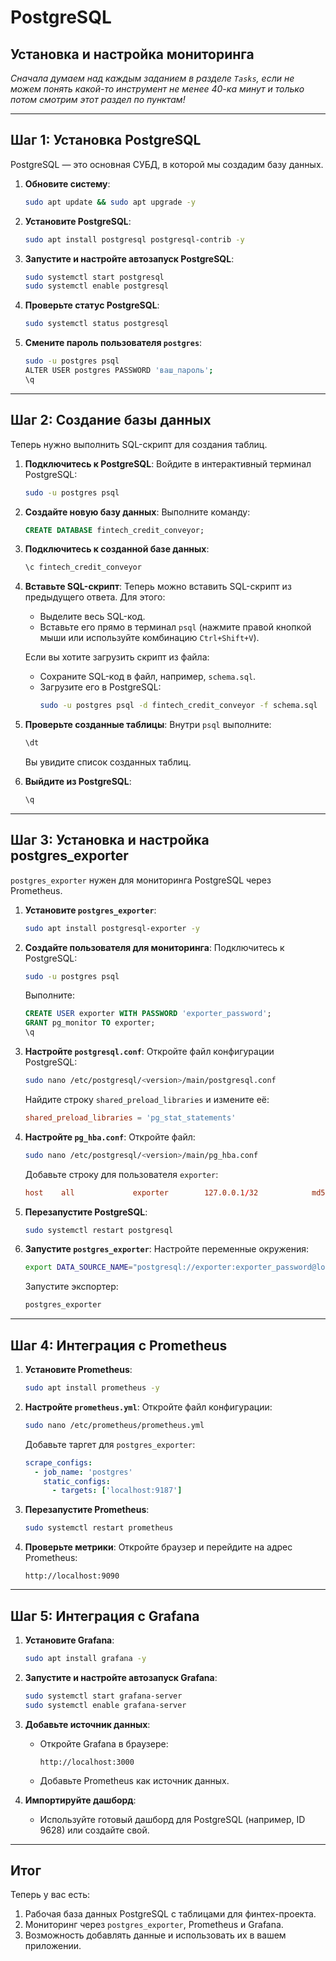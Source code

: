 # PostgreSQL

## Установка и настройка мониторинга

_Сначала думаем над каждым заданием в разделе `Tasks`, если не можем понять какой-то инструмент не менее 40-ка минут и только потом смотрим этот раздел по пунктам!_

---

## **Шаг 1: Установка PostgreSQL**
PostgreSQL — это основная СУБД, в которой мы создадим базу данных.

1. **Обновите систему**:
   ```bash
   sudo apt update && sudo apt upgrade -y
   ```

2. **Установите PostgreSQL**:
   ```bash
   sudo apt install postgresql postgresql-contrib -y
   ```

3. **Запустите и настройте автозапуск PostgreSQL**:
   ```bash
   sudo systemctl start postgresql
   sudo systemctl enable postgresql
   ```

4. **Проверьте статус PostgreSQL**:
   ```bash
   sudo systemctl status postgresql
   ```

5. **Смените пароль пользователя `postgres`**:
   ```bash
   sudo -u postgres psql
   ALTER USER postgres PASSWORD 'ваш_пароль';
   \q
   ```

---

## **Шаг 2: Создание базы данных**
Теперь нужно выполнить SQL-скрипт для создания таблиц.

1. **Подключитесь к PostgreSQL**:
   Войдите в интерактивный терминал PostgreSQL:
   ```bash
   sudo -u postgres psql
   ```

2. **Создайте новую базу данных**:
   Выполните команду:
   ```sql
   CREATE DATABASE fintech_credit_conveyor;
   ```

3. **Подключитесь к созданной базе данных**:
   ```sql
   \c fintech_credit_conveyor
   ```

4. **Вставьте SQL-скрипт**:
   Теперь можно вставить SQL-скрипт из предыдущего ответа. Для этого:
   - Выделите весь SQL-код.
   - Вставьте его прямо в терминал `psql` (нажмите правой кнопкой мыши или используйте комбинацию `Ctrl+Shift+V`).

   Если вы хотите загрузить скрипт из файла:
   - Сохраните SQL-код в файл, например, `schema.sql`.
   - Загрузите его в PostgreSQL:
     ```bash
     sudo -u postgres psql -d fintech_credit_conveyor -f schema.sql
     ```

5. **Проверьте созданные таблицы**:
   Внутри `psql` выполните:
   ```sql
   \dt
   ```
   Вы увидите список созданных таблиц.

6. **Выйдите из PostgreSQL**:
   ```sql
   \q
   ```

---

## **Шаг 3: Установка и настройка postgres_exporter**
`postgres_exporter` нужен для мониторинга PostgreSQL через Prometheus.

1. **Установите `postgres_exporter`**:
   ```bash
   sudo apt install postgresql-exporter -y
   ```

2. **Создайте пользователя для мониторинга**:
   Подключитесь к PostgreSQL:
   ```bash
   sudo -u postgres psql
   ```
   Выполните:
   ```sql
   CREATE USER exporter WITH PASSWORD 'exporter_password';
   GRANT pg_monitor TO exporter;
   \q
   ```

3. **Настройте `postgresql.conf`**:
   Откройте файл конфигурации PostgreSQL:
   ```bash
   sudo nano /etc/postgresql/<version>/main/postgresql.conf
   ```
   Найдите строку `shared_preload_libraries` и измените её:
   ```conf
   shared_preload_libraries = 'pg_stat_statements'
   ```

4. **Настройте `pg_hba.conf`**:
   Откройте файл:
   ```bash
   sudo nano /etc/postgresql/<version>/main/pg_hba.conf
   ```
   Добавьте строку для пользователя `exporter`:
   ```conf
   host    all             exporter        127.0.0.1/32            md5
   ```

5. **Перезапустите PostgreSQL**:
   ```bash
   sudo systemctl restart postgresql
   ```

6. **Запустите `postgres_exporter`**:
   Настройте переменные окружения:
   ```bash
   export DATA_SOURCE_NAME="postgresql://exporter:exporter_password@localhost:5432/fintech_credit_conveyor?sslmode=disable"
   ```
   Запустите экспортер:
   ```bash
   postgres_exporter
   ```

---

## **Шаг 4: Интеграция с Prometheus**
1. **Установите Prometheus**:
   ```bash
   sudo apt install prometheus -y
   ```

2. **Настройте `prometheus.yml`**:
   Откройте файл конфигурации:
   ```bash
   sudo nano /etc/prometheus/prometheus.yml
   ```
   Добавьте таргет для `postgres_exporter`:
   ```yaml
   scrape_configs:
     - job_name: 'postgres'
       static_configs:
         - targets: ['localhost:9187']
   ```

3. **Перезапустите Prometheus**:
   ```bash
   sudo systemctl restart prometheus
   ```

4. **Проверьте метрики**:
   Откройте браузер и перейдите на адрес Prometheus:
   ```
   http://localhost:9090
   ```

---

## **Шаг 5: Интеграция с Grafana**
1. **Установите Grafana**:
   ```bash
   sudo apt install grafana -y
   ```

2. **Запустите и настройте автозапуск Grafana**:
   ```bash
   sudo systemctl start grafana-server
   sudo systemctl enable grafana-server
   ```

3. **Добавьте источник данных**:
   - Откройте Grafana в браузере:
     ```
     http://localhost:3000
     ```
   - Добавьте Prometheus как источник данных.

4. **Импортируйте дашборд**:
   - Используйте готовый дашборд для PostgreSQL (например, ID 9628) или создайте свой.

---

## **Итог**
Теперь у вас есть:
1. Рабочая база данных PostgreSQL с таблицами для финтех-проекта.
2. Мониторинг через `postgres_exporter`, Prometheus и Grafana.
3. Возможность добавлять данные и использовать их в вашем приложении.
